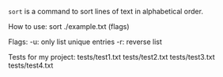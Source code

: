 ```sort``` is a command to sort lines of text in alphabetical order.

How to use:
sort ./example.txt (flags)

Flags:
-u: only list unique entries
-r: reverse list

Tests for my project:
tests/test1.txt
tests/test2.txt
tests/test3.txt
tests/test4.txt
